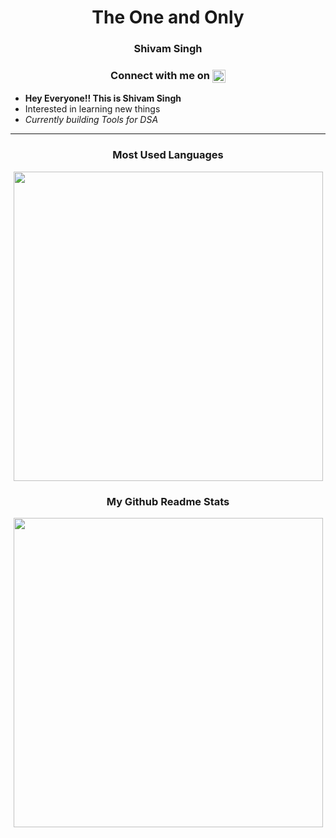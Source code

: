
<h1 align="center">The One and Only</h1>
<h3 align="center"><strong>Shivam Singh</strong></h3> 
<!-- Shivam Singh -->
<h3 align="center">Connect with me on  
<a href="https://www.linkedin.com/in/shivam123-dev/">
 <img align="center" src="https://raw.githubusercontent.com/yushi1007/yushi1007/main/images/linkedin.svg" width="21px" />
</a>
</h3> 

- <strong>Hey Everyone!! This is <a href="https://www.github.com/shivam123-dev/" style="text-decoration:none !important;">Shivam Singh </a></strong><br>
- Interested in learning new things<br>
- <em>Currently building Tools for DSA</em><br>

<hr>
<!--
<h3 align="center"> My Github Streak </h3>
<p align="center">
 <a href="https://github.com/shivam123-dev">
  <img src="http://github-readme-streak-stats.herokuapp.com?user=shivam123-dev&theme=radical&date_format=j%20M%5B%20Y%5D" />
 </a>
</p> -->
<h3 align = "center"> Most Used Languages</h3>
<p align = "center">
  <a href="https://github.com/shivam123-dev">
    <img width = "495" src="https://github-readme-stats.vercel.app/api/top-langs/?username=shivam123-dev&layout=compact&theme=cobalt" />
  </a>  
</p>
<h3 align="center"> My Github Readme Stats </h3>
<p align = "center">
  <a href="https://github.com/shivam123-dev">
   <img width = "495" src="https://github-readme-stats.vercel.app/api?username=shivam123-dev&count_private=true&show_icons=true&theme=tokyonight" />
  </a> 
</p><!-- 
<h3 align="center"> My Contribution Graph </h3>
<p align = "center">
  <a href="https://github.com/shivam123-dev">
   <img src="https://activity-graph.herokuapp.com/graph?username=shivam123-dev&theme=dracula" />
  </a> 
</p> -->
